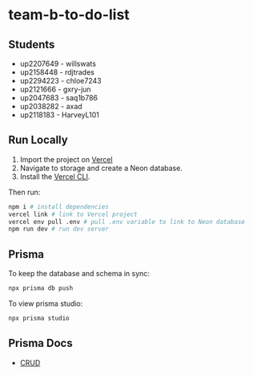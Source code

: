 # team-b-to-do-list

## Students

- up2207649 - willswats
- up2158448 - rdjtrades
- up2294223 - chloe7243
- up2121666 - gxry-jun
- up2047683 - saq1b786
- up2038282 - axad
- up2118183 - HarveyL101

## Run Locally

1. Import the project on [Vercel](https://vercel.com)
2. Navigate to storage and create a Neon database.
3. Install the [Vercel CLI](https://vercel.com/docs/cli).

Then run:

```bash
npm i # install dependencies
vercel link # link to Vercel project
vercel env pull .env # pull .env variable to link to Neon database
npm run dev # run dev server
```

## Prisma

To keep the database and schema in sync:

```bash
npx prisma db push
```

To view prisma studio:

```bash
npx prisma studio
```

## Prisma Docs

- [CRUD](https://www.prisma.io/docs/orm/prisma-client/queries/crud)
